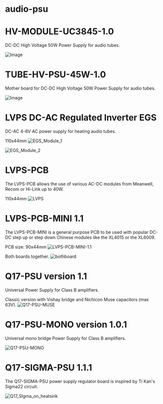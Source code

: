 # audio-psu

# HV-MODULE-UC3845-1.0

DC-DC High Voltage 50W Power Supply for audio tubes.

![Image](https://github.com/user-attachments/assets/e0b1c6f0-8d57-44c4-84dc-e6351ca3107e)

# TUBE-HV-PSU-45W-1.0

Mother board for DC-DC High Voltage 50W Power Supply for audio tubes.

![Image](https://github.com/user-attachments/assets/f4104bcf-fdd3-4035-9570-bf8ccfa73994)

# LVPS DC-AC Regulated Inverter EGS

DC-AC 4-8V AC power supply for heating audio tubes.

110x44mm
![EGS_Module_1](https://github.com/user-attachments/assets/cd011838-cbb3-44f7-9b62-e5801d70ae81)

![EGS_Module_2](https://github.com/user-attachments/assets/a345502a-ec86-4e1f-bd9b-1321c08d5797)

# LVPS-PCB

The LVPS-PCB allows the use of various AC-DC modules from Meanwell, Recom or Hi-Link up to 40W.

110x44mm
![LVPS](https://github.com/user-attachments/assets/4d895ffb-18cb-474e-8489-974a8079b4e0)

# LVPS-PCB-MINI 1.1

The LVPS-PCB-MINI is a general purpose PCB to be used with popular DC-DC step up or step down Chinese modules like the XL4015 or the XL6009.

PCB size: 90x44mm
![LVPS-PCB-MINI-1.1](https://github.com/user-attachments/assets/fcd0d2ec-a5aa-4899-97bc-93550c8bf2da)

Both boards together.
![bothboard](https://github.com/user-attachments/assets/0690ae66-5a7c-4c59-97a2-c17cf69d6870)

# Q17-PSU version 1.1<br>

Universal Power Supply for Class B amplifiers.

Classic version with Vishay bridge and Nichicon Muse capacitors (max 63V).
![Q17-PSU-MUSE](https://github.com/user-attachments/assets/87f4b24f-f6e2-438b-9897-0356e6ff6ba1)

# Q17-PSU-MONO version 1.0.1<br>

Universal mono bridge Power Supply for Class B amplifiers.

![Q17-PSU-MONO](https://github.com/user-attachments/assets/6edb344d-096a-4014-a0ad-b21236e62de1)

# Q17-SIGMA-PSU 1.1.1<br>

The Q17-SIGMA-PSU power supply regulator board is inspired by Ti Kan's Sigma22 circuit. 

![Q17_SIgma_on_heatsink](https://github.com/stefaweb/Q17-Amplifier/assets/12907102/2e3aa669-a094-4757-9d00-970eb2c82c9c)

